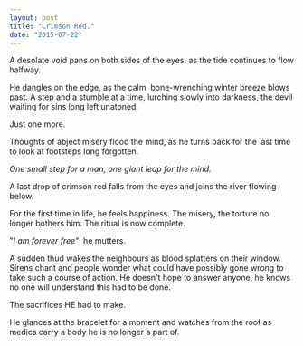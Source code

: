 ```yaml
---
layout: post
title: "Crimson Red."
date: "2015-07-22"
---
```


A desolate void pans on both sides of the eyes, as the tide continues to flow halfway.

He dangles on the edge, as the calm, bone-wrenching winter breeze blows past. A step and a stumble at a time, lurching slowly into darkness, the devil waiting for sins long left unatoned.

Just one more.

Thoughts of abject misery flood the mind, as he turns back for the last time to look at footsteps long forgotten.

_One small step for a man, one giant leap for the mind._

A last drop of crimson red falls from the eyes and joins the river flowing below.

For the first time in life, he feels happiness. The misery, the torture no longer bothers him. The ritual is now complete.

"_I am forever free"_, he mutters.

A sudden thud wakes the neighbours as blood splatters on their window. Sirens chant and people wonder what could have possibly gone wrong to take such a course of action. He doesn't hope to answer anyone, he knows no one will understand this had to be done.

The sacrifices HE had to make.

He glances at the bracelet for a moment and watches from the roof as medics carry a body he is no longer a part of.
